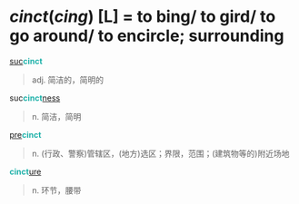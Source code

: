 # _cinct_(_cing_) [L] = to bing/ to gird/ to go around/ to encircle; surrounding

[suc](sub-.md)<b style="color: #20B2AA;">cinct</b>
> adj. 简洁的，简明的

suc<b style="color: #20B2AA;">cinct</b>[ness](-ness.md)
> n. 简洁，简明

[pre](pre-.md)<b style="color: #20B2AA;">cinct</b>
> n. (行政、警察)管辖区，(地方)选区；界限，范围；(建筑物等的)附近场地

<b style="color: #20B2AA;">cinct</b>[ure](-ure.md)
> n. 环节，腰带